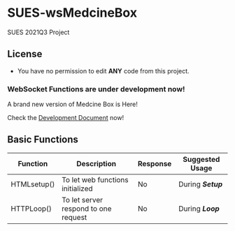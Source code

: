 # SUES-wsMedcineBox
SUES 2021Q3 Project
## License
- You have no permission to edit **ANY** code from this project.

### WebSocket Functions are under development now!

A brand new version of Medcine Box is Here!

Check the [Development Document](https://github.com/MaBoCoMark/SUES-wsMedcineBox/tree/main/DevDocs) now!

## Basic Functions
|Function|Description|Response|Suggested Usage|
|-|-|-|-|
|HTMLsetup()|To let web functions initialized|No|During **_Setup_**|
|HTTPLoop()|To let server respond to one request|No|During **_Loop_**|
